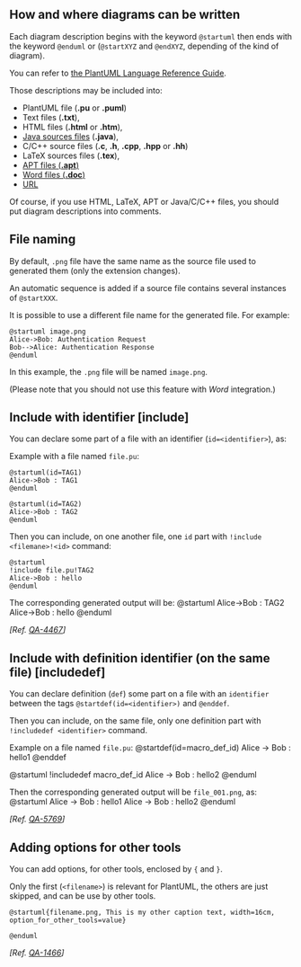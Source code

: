 ## How and where diagrams can be written
Each diagram description begins with the keyword ``@startuml``
then ends with the keyword ``@enduml`` or (``@startXYZ`` and ``@endXYZ``, depending of the kind of diagram).

You can refer to [the PlantUML Language Reference Guide](http://sourceforge.net/projects/plantuml/files/PlantUML%20Language%20Reference%20Guide.pdf/download).

Those descriptions may be included into:
* PlantUML file (**.pu** or **.puml**)
* Text files (**.txt**),
* HTML files (**.html** or **.htm**),
* [Java sources files](javadoc) (**.java**),
* C/C++ source files (**.c**, **.h**, **.cpp**, **.hpp** or **.hh**)
* LaTeX sources files (**.tex**),
* [APT files (**.apt**)](http://maven.apache.org/doxia/references/apt-format.html)
* [Word files (**.doc**)](word)
* [URL](server)


Of course, if you use HTML, LaTeX, APT or Java/C/C++ files, you should put
diagram descriptions into comments.


## File naming

By default, ``.png`` file have the same name as the source file used to generated them (only the extension changes).

An automatic sequence is added if a source file contains several instances of ``@startXXX``.

It is possible to use a different file name for the generated file. For example:

```
@startuml image.png
Alice->Bob: Authentication Request
Bob-->Alice: Authentication Response
@enduml
```

In this example, the ``.png`` file will be named ``image.png``.

(Please note that you should not use this feature with *Word* integration.)



## Include with identifier [include]

You can declare some part of a file with an identifier (``id=<identifier>``), as:

Example with a file named `file.pu`:
```
@startuml(id=TAG1)
Alice->Bob : TAG1
@enduml

@startuml(id=TAG2)
Alice->Bob : TAG2
@enduml
```


Then you can include, on one another file, one `id` part with ``!include <filemane>!<id>`` command:
```
@startuml
!include file.pu!TAG2
Alice->Bob : hello
@enduml
```

The corresponding generated output will be:
<plantuml>
@startuml
Alice->Bob : TAG2
Alice->Bob : hello
@enduml
</plantuml>

*[Ref. [QA-4467](https://forum.plantuml.net/4467)]*


## Include with definition identifier (on the same file) [includedef]

You can declare definition (`def`) some part on a file with an `identifier` between the tags ``@startdef(id=<identifier>)`` and ``@enddef``.

Then you can include, on the same file, only one definition part with ``!includedef <identifier>`` command.

Example on a file named `file.pu`:
<plantuml>
@startdef(id=macro_def_id)
Alice -> Bob : hello1
@enddef

@startuml
!includedef macro_def_id
Alice -> Bob : hello2
@enduml
</plantuml>

Then the corresponding generated output will be `file_001.png`, as:
<plantuml>
@startuml
Alice -> Bob : hello1
Alice -> Bob : hello2
@enduml
</plantuml>

*[Ref. [QA-5769](https://forum.plantuml.net/5769)]*


## Adding options for other tools

You can add options, for other tools, enclosed by `{` and `}`.

Only the first (`<filename>`) is relevant for PlantUML, the others are just skipped, and can be use by other tools.

	
```
@startuml{filename.png, This is my other caption text, width=16cm, option_for_other_tools=value}

@enduml
```

*[Ref. [QA-1466](https://forum.plantuml.net/1466)]*


